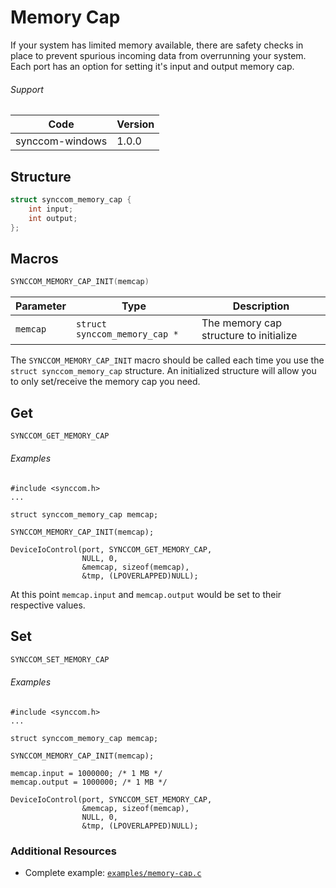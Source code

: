 # Memory Cap

If your system has limited memory available, there are safety checks in place to prevent spurious incoming data from overrunning your system. Each port has an option for setting it's input and output memory cap.

###### Support
| Code  | Version |
| ----- | ------- |
| synccom-windows | 1.0.0 |


## Structure
```c
struct synccom_memory_cap {
    int input;
    int output;
};
```


## Macros
```c
SYNCCOM_MEMORY_CAP_INIT(memcap)
```

| Parameter | Type | Description |
| --------- | ---- | ----------- |
| `memcap` | `struct synccom_memory_cap *` | The memory cap structure to initialize |

The `SYNCCOM_MEMORY_CAP_INIT` macro should be called each time you use the  `struct synccom_memory_cap` structure. An initialized structure will allow you to only set/receive the memory cap you need.


## Get
```c
SYNCCOM_GET_MEMORY_CAP
```

###### Examples
```
#include <synccom.h>
...

struct synccom_memory_cap memcap;

SYNCCOM_MEMORY_CAP_INIT(memcap);

DeviceIoControl(port, SYNCCOM_GET_MEMORY_CAP,
                NULL, 0,
                &memcap, sizeof(memcap),
                &tmp, (LPOVERLAPPED)NULL);
```

At this point `memcap.input` and `memcap.output` would be set to their respective values.


## Set
```c
SYNCCOM_SET_MEMORY_CAP
```

###### Examples
```
#include <synccom.h>
...

struct synccom_memory_cap memcap;

SYNCCOM_MEMORY_CAP_INIT(memcap);

memcap.input = 1000000; /* 1 MB */
memcap.output = 1000000; /* 1 MB */

DeviceIoControl(port, SYNCCOM_SET_MEMORY_CAP,
                &memcap, sizeof(memcap),
                NULL, 0,
                &tmp, (LPOVERLAPPED)NULL);
```


### Additional Resources
- Complete example: [`examples/memory-cap.c`](https://github.com/commtech/synccom-windows/blob/master/examples/memory-cap/memory-cap.c)